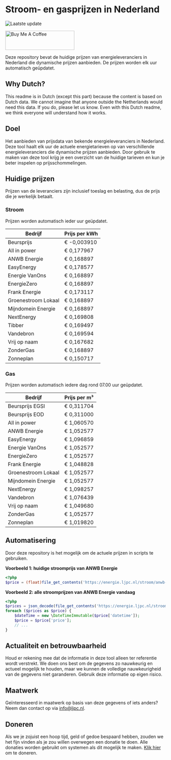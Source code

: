 # Stroom- en gasprijzen in Nederland

![Laatste update](https://img.shields.io/badge/laatste%20update-2023--05--17%2014%3A00%20CET-brightgreen)

<a href="https://www.buymeacoffee.com/Lars-" target="_blank"><img src="https://cdn.buymeacoffee.com/buttons/v2/default-orange.png" alt="Buy Me A Coffee" height="60" style="height: 60px !important;width: 217px !important;" ></a>

Deze repository bevat de huidige prijzen van energieleveranciers in Nederland die dynamische prijzen aanbieden. De prijzen worden elk uur automatisch geüpdatet.

## Why Dutch?

This readme is in Dutch (except this part) because the content is based on Dutch data. We cannot imagine that anyone outside the Netherlands would need this data. If you do, please let us know. Even with this Dutch readme, we think
everyone will understand how it works.

## Doel

Het aanbieden van prijsdata van bekende energieleveranciers in Nederland. Deze tool haalt elk uur de actuele energietarieven op van verschillende energieleveranciers die dynamische prijzen aanbieden. Door gebruik te maken van deze tool
krijg je een overzicht van de huidige tarieven en kun je beter inspelen op prijsschommelingen.

## Huidige prijzen

Prijzen van de leveranciers zijn inclusief toeslag en belasting, dus de prijs die je werkelijk betaalt.

### Stroom

Prijzen worden automatisch ieder uur geüpdatet.

 Bedrijf | Prijs per kWh 
---------|---------------
Beursprijs | € -0,003910
All in power | € 0,177967
ANWB Energie | € 0,168897
EasyEnergy | € 0,178577
Energie VanOns | € 0,168897
EnergieZero | € 0,168897
Frank Energie | € 0,173117
Groenestroom Lokaal | € 0,168897
Mijndomein Energie | € 0,168897
NextEnergy | € 0,169808
Tibber | € 0,169497
Vandebron | € 0,169594
Vrij op naam | € 0,167682
ZonderGas | € 0,168897
Zonneplan | € 0,150717


### Gas

Prijzen worden automatisch iedere dag rond 07.00 uur geüpdatet.

 Bedrijf | Prijs per m³ 
---------|--------------
Beursprijs EGSI | € 0,311704
Beursprijs EOD | € 0,311000
All in power | € 1,060570
ANWB Energie | € 1,052577
EasyEnergy | € 1,096859
Energie VanOns | € 1,052577
EnergieZero | € 1,052577
Frank Energie | € 1,048828
Groenestroom Lokaal | € 1,052577
Mijndomein Energie | € 1,052577
NextEnergy | € 1,098257
Vandebron | € 1,076439
Vrij op naam | € 1,049680
ZonderGas | € 1,052577
Zonneplan | € 1,019820


## Automatisering

Door deze repository is het mogelijk om de actuele prijzen in scripts te gebruiken.

**Voorbeeld 1: huidige stroomprijs van ANWB Energie**

```php
<?php
$price = (float)file_get_contents('https://energie.ljpc.nl/stroom/anwb-energie-nu.txt');

```

**Voorbeeld 2: alle stroomprijzen van ANWB Energie vandaag**

```php
<?php
$prices = json_decode(file_get_contents('https://energie.ljpc.nl/stroom/all-in-power-vandaag.json'),true);
foreach ($prices as $price) {
    $dateTime = new \DateTimeImmutable($price['datetime']);
    $price = $price['price'];
    // ...
}
```

## Actualiteit en betrouwbaarheid

Houd er rekening mee dat de informatie in deze tool alleen ter referentie wordt verstrekt. We doen ons best om de gegevens zo nauwkeurig en actueel mogelijk te houden, maar we kunnen de volledige nauwkeurigheid van de gegevens niet
garanderen. Gebruik deze informatie op eigen risico.

## Maatwerk

Geïnteresseerd in maatwerk op basis van deze gegevens of iets anders? Neem dan contact op
via [info@ljpc.nl](mailto:info@ljpc.nl?subject=Energie%20prijzen).

## Doneren

Als we je zojuist een hoop tijd, geld of gedoe bespaard hebben, zouden we het fijn vinden als je zou willen overwegen een
donatie te doen. Alle donaties worden gebruikt om systemen als dit mogelijk te
maken. [Klik hier](https://www.buymeacoffee.com/Lars-) om te doneren.
